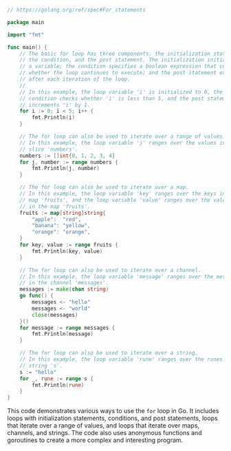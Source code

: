 ```go
// https://golang.org/ref/spec#For_statements

package main

import "fmt"

func main() {
	// The basic for loop has three components: the initialization statement,
	// the condition, and the post statement. The initialization initializes
	// a variable; the condition specifies a boolean expression that controls
	// whether the loop continues to execute; and the post statement executes
	// after each iteration of the loop.
	//
	// In this example, the loop variable 'i' is initialized to 0, the
	// condition checks whether 'i' is less than 5, and the post statement
	// increments 'i' by 1.
	for i := 0; i < 5; i++ {
		fmt.Println(i)
	}

	// The for loop can also be used to iterate over a range of values.
	// In this example, the loop variable 'j' ranges over the values in the
	// slice 'numbers'.
	numbers := []int{0, 1, 2, 3, 4}
	for j, number := range numbers {
		fmt.Println(j, number)
	}

	// The for loop can also be used to iterate over a map.
	// In this example, the loop variable 'key' ranges over the keys in the
	// map 'fruits', and the loop variable 'value' ranges over the values
	// in the map 'fruits'.
	fruits := map[string]string{
		"apple":  "red",
		"banana": "yellow",
		"orange": "orange",
	}
	for key, value := range fruits {
		fmt.Println(key, value)
	}

	// The for loop can also be used to iterate over a channel.
	// In this example, the loop variable 'message' ranges over the messages
	// in the channel 'messages'.
	messages := make(chan string)
	go func() {
		messages <- "hello"
		messages <- "world"
		close(messages)
	}()
	for message := range messages {
		fmt.Println(message)
	}

	// The for loop can also be used to iterate over a string.
	// In this example, the loop variable 'rune' ranges over the runes in the
	// string 's'.
	s := "hello"
	for _, rune := range s {
		fmt.Println(rune)
	}
}
```

This code demonstrates various ways to use the `for` loop in Go. It includes loops with initialization statements, conditions, and post statements, loops that iterate over a range of values, and loops that iterate over maps, channels, and strings. The code also uses anonymous functions and goroutines to create a more complex and interesting program.